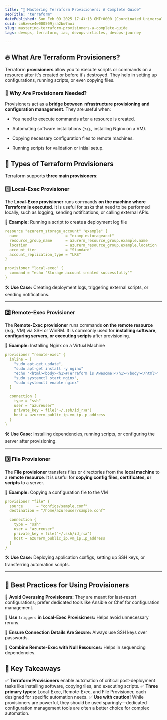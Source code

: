 ```yaml
---
title: "🚀 Mastering Terraform Provisioners: A Complete Guide"
seoTitle: "terraform"
datePublished: Sun Feb 09 2025 17:43:13 GMT+0000 (Coordinated Universal Time)
cuid: cm6xwxe4w000509jra2bw7noi
slug: mastering-terraform-provisioners-a-complete-guide
tags: devops, terraform, iac, devops-articles, devops-journey

---
```


## 🔥 What Are Terraform Provisioners?

Terraform **provisioners** allow you to execute scripts or commands on a resource after it's created or before it's destroyed. They help in setting up configurations, running scripts, or even copying files.

### 🎯 Why Are Provisioners Needed?

Provisioners act as a **bridge between infrastructure provisioning and configuration management**. They are useful when:

* You need to execute commands after a resource is created.
    
* Automating software installations (e.g., installing Nginx on a VM).
    
* Copying necessary configuration files to remote machines.
    
* Running scripts for validation or initial setup.
    

## 🔹 Types of Terraform Provisioners

Terraform supports **three main provisioners**:

### 1️⃣ **Local-Exec Provisioner**

The **Local-Exec provisioner** runs commands **on the machine where Terraform is executed**. It is useful for tasks that need to be performed locally, such as logging, sending notifications, or calling external APIs.

📌 **Example:** Running a script to create a deployment log file

```yaml
resource "azurerm_storage_account" "example" {
  name                     = "examplestorageacct"
  resource_group_name      = azurerm_resource_group.example.name
  location                 = azurerm_resource_group.example.location
  account_tier             = "Standard"
  account_replication_type = "LRS"
}

provisioner "local-exec" {
  command = "echo 'Storage account created successfully'"
}
```

🛠️ **Use Case:** Creating deployment logs, triggering external scripts, or sending notifications.

---

### 2️⃣ **Remote-Exec Provisioner**

The **Remote-Exec provisioner** runs commands **on the remote resource** (e.g., VM) via SSH or WinRM. It is commonly used for **installing software, configuring servers, or executing scripts** after provisioning.

📌 **Example:** Installing Nginx on a Virtual Machine

```yaml
provisioner "remote-exec" {
  inline = [   
    "sudo apt-get update",
    "sudo apt-get install -y nginx",
    "echo '<html><body><h1>#Terraform is Awesome!</h1></body></html>' | sudo tee /var/www/html/index.html",
    "sudo systemctl start nginx",
    "sudo systemctl enable nginx"
  ]

  connection {
    type = "ssh"
    user = "azureuser"
    private_key = file("~/.ssh/id_rsa")
    host = azurerm_public_ip.vm_ip.ip_address
  }
}
```

🛠️ **Use Case:** Installing dependencies, running scripts, or configuring the server after provisioning.

---

### 3️⃣ **File Provisioner**

The **File provisioner** transfers files or directories from the **local machine** to a **remote resource**. It is useful for **copying config files, certificates, or scripts** to a server.

📌 **Example:** Copying a configuration file to the VM

```yaml
provisioner "file" {
  source      = "configs/sample.conf"
  destination = "/home/azureuser/sample.conf"

  connection {
    type = "ssh"
    user = "azureuser"
    private_key = file("~/.ssh/id_rsa")
    host = azurerm_public_ip.vm_ip.ip_address
  }
}
```

🛠️ **Use Case:** Deploying application configs, setting up SSH keys, or transferring automation scripts.

---

## 🚀 Best Practices for Using Provisioners

🔹 **Avoid Overusing Provisioners:** They are meant for last-resort configurations; prefer dedicated tools like Ansible or Chef for configuration management.

🔹 **Use** `triggers` **in Local-Exec Provisioners:** Helps avoid unnecessary reruns.

🔹 **Ensure Connection Details Are Secure:** Always use SSH keys over passwords.

🔹 **Combine Remote-Exec with Null Resources:** Helps in sequencing dependencies.

## 🎯 Key Takeaways

✅ **Terraform Provisioners** enable automation of critical post-deployment tasks like installing software, copying files, and executing scripts. ✅ **Three primary types:** Local-Exec, Remote-Exec, and File Provisioner, each designed for specific automation needs. ✅ **Use with caution!** While provisioners are powerful, they should be used sparingly—dedicated configuration management tools are often a better choice for complex automation.